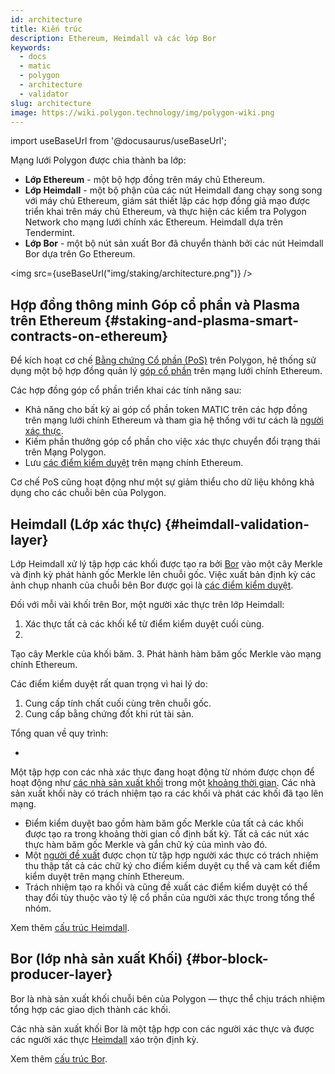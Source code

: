 ```yaml
---
id: architecture
title: Kiến trúc
description: Ethereum, Heimdall và các lớp Bor
keywords:
  - docs
  - matic
  - polygon
  - architecture
  - validator
slug: architecture
image: https://wiki.polygon.technology/img/polygon-wiki.png
---
```

import useBaseUrl from '@docusaurus/useBaseUrl';

Mạng lưới Polygon được chia thành ba lớp:

* **Lớp Ethereum** - một bộ hợp đồng trên máy chủ Ethereum.
* **Lớp Heimdall** - một bộ phận của các nút Heimdall đang chạy song song với máy chủ Ethereum, giám sát thiết lập các hợp đồng giả mạo được triển khai trên máy chủ Ethereum, và thực hiện các kiểm tra Polygon Network cho mạng lưới chính xác Ethereum. Heimdall dựa trên Tendermint.
* **Lớp Bor** - một bộ nút sản xuất Bor đã chuyển thành bởi các nút Heimdall Bor dựa trên Go Ethereum.

<img src={useBaseUrl("img/staking/architecture.png")} />

## Hợp đồng thông minh Góp cổ phần và Plasma trên Ethereum {#staking-and-plasma-smart-contracts-on-ethereum}

Để kích hoạt cơ chế [Bằng chứng Cổ phần (PoS)](/docs/home/polygon-basics/what-is-proof-of-stake) trên Polygon, hệ thống sử dụng một bộ hợp đồng quản lý [góp cổ phần](/docs/maintain/glossary.md#staking) trên mạng lưới chính Ethereum.

Các hợp đồng góp cổ phần triển khai các tính năng sau:

* Khả năng cho bất kỳ ai góp cổ phần token MATIC trên các hợp đồng trên mạng lưới chính Ethereum và tham gia hệ thống với tư cách là [người xác thực](/docs/maintain/glossary.md#validator).
* Kiếm phần thưởng góp cổ phần cho việc xác thực chuyển đổi trạng thái trên Mạng Polygon.
* Lưu [các điểm kiểm duyệt](/docs/maintain/glossary.md#checkpoint-transaction) trên mạng chính Ethereum.

Cơ chế PoS cũng hoạt động như một sự giảm thiểu cho dữ liệu không khả dụng cho các chuỗi bên của Polygon.

## Heimdall (Lớp xác thực)  {#heimdall-validation-layer}

Lớp Heimdall xử lý tập hợp các khối được tạo ra bởi [Bor](/docs/maintain/glossary.md#bor) vào một cây Merkle và định kỳ phát hành gốc Merkle lên chuỗi gốc. Việc xuất bản định kỳ các ảnh chụp nhanh của chuỗi bên Bor được gọi là [các điểm kiểm duyệt](/docs/maintain/glossary.md#checkpoint-transaction).

Đối với mỗi vài khối trên Bor, một người xác thực trên lớp Heimdall:

1. Xác thực tất cả các khối kể từ điểm kiểm duyệt cuối cùng.
2.
Tạo cây Merkle của khối băm.
3. Phát hành hàm băm gốc Merkle vào mạng chính Ethereum.

Các điểm kiểm duyệt rất quan trọng vì hai lý do:

1. Cung cấp tính chất cuối cùng trên chuỗi gốc.
2. Cung cấp bằng chứng đốt khi rút tài sản.

Tổng quan về quy trình:

*
Một tập hợp con các nhà xác thực đang hoạt động từ nhóm được chọn để hoạt động như [các nhà sản xuất khối](/docs/maintain/glossary.md#block-producer) trong một [khoảng thời gian](/docs/maintain/glossary.md#span). Các nhà sản xuất khối này có trách nhiệm tạo ra các khối và phát các khối đã tạo lên mạng.
* Điểm kiểm duyệt bao gồm hàm băm gốc Merkle của tất cả các khối được tạo ra trong khoảng thời gian cố định bất kỳ. Tất cả các nút xác thực hàm băm gốc Merkle và gắn chữ ký của mình vào đó.
* Một [người đề xuất](/docs/maintain/glossary.md#proposer) được chọn từ tập hợp người xác thực có trách nhiệm thu thập tất cả các chữ ký cho điểm kiểm duyệt cụ thể và cam kết điểm kiểm duyệt trên mạng chính Ethereum.
* Trách nhiệm tạo ra khối và cũng đề xuất các điểm kiểm duyệt có thể thay đổi tùy thuộc vào tỷ lệ cổ phần của người xác thực trong tổng thể nhóm.

Xem thêm [cấu ​​trúc Heimdall](/docs/pos/heimdall/overview).

## Bor (lớp nhà sản xuất Khối) {#bor-block-producer-layer}

Bor là nhà sản xuất khối chuỗi bên của Polygon — thực thể chịu trách nhiệm tổng hợp các giao dịch thành các khối.

Các nhà sản xuất khối Bor là một tập hợp con các người xác thực và được các người xác thực [Heimdall](/docs/maintain/glossary.md#heimdall) xáo trộn định kỳ.

Xem thêm [cấu ​​trúc Bor](/docs/pos/bor/overview).

